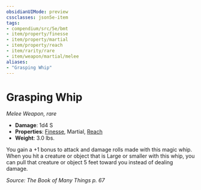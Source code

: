 ```yaml
---
obsidianUIMode: preview
cssclasses: json5e-item
tags:
- compendium/src/5e/bmt
- item/property/finesse
- item/property/martial
- item/property/reach
- item/rarity/rare
- item/weapon/martial/melee
aliases: 
- "Grasping Whip"
---
```

# Grasping Whip
*Melee Weapon, rare*  

- **Damage**: 1d4 S
- **Properties**: [Finesse](z_compendium/rules/item-properties.md#Finesse), Martial, [Reach](z_compendium/rules/item-properties.md#Reach)
- **Weight**: 3.0 lbs.

You gain a +1 bonus to attack and damage rolls made with this magic whip. When you hit a creature or object that is Large or smaller with this whip, you can pull that creature or object 5 feet toward you instead of dealing damage.

*Source: The Book of Many Things p. 67*